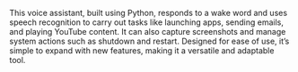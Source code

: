 This voice assistant, built using Python, responds to a wake word and uses speech recognition to carry out tasks like launching apps, sending emails, and playing YouTube content. It can also capture screenshots and manage system actions such as shutdown and restart. Designed for ease of use, it’s simple to expand with new features, making it a versatile and adaptable tool.







